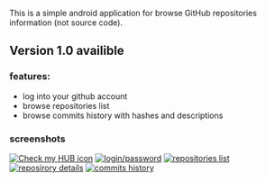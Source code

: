 This is a simple android application for browse GitHub repositories information (not source code).

## Version 1.0 availible

### features:
* log  into your github account
* browse repositories list
* browse commits history with hashes and descriptions

### screenshots
[![Check my HUB icon](GitHUB-client/screenshots/screenshot01.png)](GitHUB-client/screenshots/screenshot01.png)
[![login/password](GitHUB-client/screenshots/screenshot02.png)](GitHUB-client/screenshots/screenshot02.png)
[![repositories list](GitHUB-client/screenshots/screenshot03.png)](GitHUB-client/screenshots/screenshot03.png)
[![reposirory details](GitHUB-client/screenshots/screenshot04.png)](GitHUB-client/screenshots/screenshot04.png)
[![commits history](GitHUB-client/screenshots/screenshot05.png)](GitHUB-client/screenshots/screenshot05.png)
